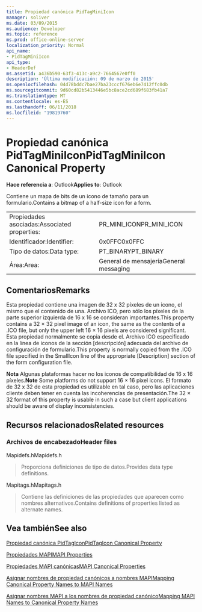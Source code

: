 ```yaml
---
title: Propiedad canónica PidTagMiniIcon
manager: soliver
ms.date: 03/09/2015
ms.audience: Developer
ms.topic: reference
ms.prod: office-online-server
localization_priority: Normal
api_name:
- PidTagMiniIcon
api_type:
- HeaderDef
ms.assetid: a436b590-63f3-413c-a9c2-7664567e0ff0
description: 'Última modificación: 09 de marzo de 2015'
ms.openlocfilehash: 04d78bddc7bae27ba23cccf676eb6e7412ffc0db
ms.sourcegitcommit: 9d60cd82b5413446e5bc8ace2cd689f683fb41a7
ms.translationtype: MT
ms.contentlocale: es-ES
ms.lasthandoff: 06/11/2018
ms.locfileid: "19819760"
---
```

# <a name="pidtagminiicon-canonical-property"></a><span data-ttu-id="c9ede-103">Propiedad canónica PidTagMiniIcon</span><span class="sxs-lookup"><span data-stu-id="c9ede-103">PidTagMiniIcon Canonical Property</span></span>

  
  
<span data-ttu-id="c9ede-104">**Hace referencia a**: Outlook</span><span class="sxs-lookup"><span data-stu-id="c9ede-104">**Applies to**: Outlook</span></span> 
  
<span data-ttu-id="c9ede-105">Contiene un mapa de bits de un icono de tamaño para un formulario.</span><span class="sxs-lookup"><span data-stu-id="c9ede-105">Contains a bitmap of a half-size icon for a form.</span></span>
  
|||
|:-----|:-----|
|<span data-ttu-id="c9ede-106">Propiedades asociadas:</span><span class="sxs-lookup"><span data-stu-id="c9ede-106">Associated properties:</span></span>  <br/> |<span data-ttu-id="c9ede-107">PR_MINI_ICON</span><span class="sxs-lookup"><span data-stu-id="c9ede-107">PR_MINI_ICON</span></span>  <br/> |
|<span data-ttu-id="c9ede-108">Identificador:</span><span class="sxs-lookup"><span data-stu-id="c9ede-108">Identifier:</span></span>  <br/> |<span data-ttu-id="c9ede-109">0x0FFC</span><span class="sxs-lookup"><span data-stu-id="c9ede-109">0x0FFC</span></span>  <br/> |
|<span data-ttu-id="c9ede-110">Tipo de datos:</span><span class="sxs-lookup"><span data-stu-id="c9ede-110">Data type:</span></span>  <br/> |<span data-ttu-id="c9ede-111">PT_BINARY</span><span class="sxs-lookup"><span data-stu-id="c9ede-111">PT_BINARY</span></span>  <br/> |
|<span data-ttu-id="c9ede-112">Área:</span><span class="sxs-lookup"><span data-stu-id="c9ede-112">Area:</span></span>  <br/> |<span data-ttu-id="c9ede-113">General de mensajería</span><span class="sxs-lookup"><span data-stu-id="c9ede-113">General messaging</span></span>  <br/> |
   
## <a name="remarks"></a><span data-ttu-id="c9ede-114">Comentarios</span><span class="sxs-lookup"><span data-stu-id="c9ede-114">Remarks</span></span>

<span data-ttu-id="c9ede-115">Esta propiedad contiene una imagen de 32 x 32 píxeles de un icono, el mismo que el contenido de una. Archivo ICO, pero sólo los píxeles de la parte superior izquierda de 16 x 16 se consideran importantes.</span><span class="sxs-lookup"><span data-stu-id="c9ede-115">This property contains a 32 × 32 pixel image of an icon, the same as the contents of a .ICO file, but only the upper left 16 × 16 pixels are considered significant.</span></span> <span data-ttu-id="c9ede-116">Esta propiedad normalmente se copia desde el. Archivo ICO especificado en la línea de iconos de la sección [descripción] adecuada del archivo de configuración de formulario.</span><span class="sxs-lookup"><span data-stu-id="c9ede-116">This property is normally copied from the .ICO file specified in the SmallIcon line of the appropriate [Description] section of the form configuration file.</span></span>
  
 <span data-ttu-id="c9ede-117">**Nota** Algunas plataformas hacer no los iconos de compatibilidad de 16 x 16 píxeles.</span><span class="sxs-lookup"><span data-stu-id="c9ede-117">**Note** Some platforms do not support 16 × 16 pixel icons.</span></span> <span data-ttu-id="c9ede-118">El formato de 32 x 32 de esta propiedad es utilizable en tal caso, pero las aplicaciones cliente deben tener en cuenta las incoherencias de presentación.</span><span class="sxs-lookup"><span data-stu-id="c9ede-118">The 32 × 32 format of this property is usable in such a case but client applications should be aware of display inconsistencies.</span></span> 
  
## <a name="related-resources"></a><span data-ttu-id="c9ede-119">Recursos relacionados</span><span class="sxs-lookup"><span data-stu-id="c9ede-119">Related resources</span></span>

### <a name="header-files"></a><span data-ttu-id="c9ede-120">Archivos de encabezado</span><span class="sxs-lookup"><span data-stu-id="c9ede-120">Header files</span></span>

<span data-ttu-id="c9ede-121">Mapidefs.h</span><span class="sxs-lookup"><span data-stu-id="c9ede-121">Mapidefs.h</span></span>
  
> <span data-ttu-id="c9ede-122">Proporciona definiciones de tipo de datos.</span><span class="sxs-lookup"><span data-stu-id="c9ede-122">Provides data type definitions.</span></span>
    
<span data-ttu-id="c9ede-123">Mapitags.h</span><span class="sxs-lookup"><span data-stu-id="c9ede-123">Mapitags.h</span></span>
  
> <span data-ttu-id="c9ede-124">Contiene las definiciones de las propiedades que aparecen como nombres alternativos.</span><span class="sxs-lookup"><span data-stu-id="c9ede-124">Contains definitions of properties listed as alternate names.</span></span>
    
## <a name="see-also"></a><span data-ttu-id="c9ede-125">Vea también</span><span class="sxs-lookup"><span data-stu-id="c9ede-125">See also</span></span>



[<span data-ttu-id="c9ede-126">Propiedad canónica PidTagIcon</span><span class="sxs-lookup"><span data-stu-id="c9ede-126">PidTagIcon Canonical Property</span></span>](pidtagicon-canonical-property.md)


[<span data-ttu-id="c9ede-127">Propiedades MAPI</span><span class="sxs-lookup"><span data-stu-id="c9ede-127">MAPI Properties</span></span>](mapi-properties.md)
  
[<span data-ttu-id="c9ede-128">Propiedades MAPI canónicas</span><span class="sxs-lookup"><span data-stu-id="c9ede-128">MAPI Canonical Properties</span></span>](mapi-canonical-properties.md)
  
[<span data-ttu-id="c9ede-129">Asignar nombres de propiedad canónicos a nombres MAPI</span><span class="sxs-lookup"><span data-stu-id="c9ede-129">Mapping Canonical Property Names to MAPI Names</span></span>](mapping-canonical-property-names-to-mapi-names.md)
  
[<span data-ttu-id="c9ede-130">Asignar nombres MAPI a los nombres de propiedad canónico</span><span class="sxs-lookup"><span data-stu-id="c9ede-130">Mapping MAPI Names to Canonical Property Names</span></span>](mapping-mapi-names-to-canonical-property-names.md)

